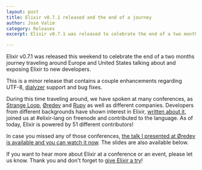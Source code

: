 ```yaml
---
layout: post
title: Elixir v0.7.1 released and the end of a journey
author: José Valim
category: Releases
excerpt: Elixir v0.7.1 was released to celebrate the end of a two months journey traveling around Europe and United States talking about Elixir.

---
```


Elixir v0.7.1 was released this weekend to celebrate the end of a two months journey traveling around Europe and United States talking about and exposing Elixir to new developers.

This is a minor release that contains a couple enhancements regarding UTF-8, [dialyzer](http://www.erlang.org/doc/man/dialyzer.html) support and bug fixes.

During this time traveling around, we have spoken at many conferences, as [Strange Loop](http://thestrangeloop.com/), [Øredev](http://oredev.org/) and [Rupy](http://rupy.eu/) as well as different companies. Developers from different backgrounds have shown interest in Elixir, [written about it](http://spin.atomicobject.com/2012/10/31/elixir-erlang-and-the-dining-philosophers/), joined us at #elixir-lang on freenode and contributed to the language. As of today, Elixir is powered by 51 different contributors!

In case you missed any of those conferences, [the talk I presented at Øredev is available and you can watch it now](http://vimeo.com/53221562). The slides are also available below.

If you want to hear more about Elixir at a conference or an event, please let us know. Thank you and don't forget to [give Elixir a try](/getting_started/1.html)!

<script async class="speakerdeck-embed" data-id="cf4727401449013077d112313d1a82a3" data-ratio="1.2994923857868" src="//speakerdeck.com/assets/embed.js"></script>

